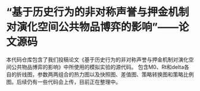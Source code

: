 # “基于历史行为的非对称声誉与押金机制对演化空间公共物品博弈的影响”——论文源码

本代码仓库包含了我们投稿论文《基于历史行为的非对称声誉与押金机制对演化空间公共物品博弈的影响》中所使用的模拟实验的源代码。
包含M0、Rt和delta各自的折线图，参数两两组合的热力图以及快照图、差值图、策略转换图和策略比例图。后续仍有一些代码会上传，目前正在整理中。
